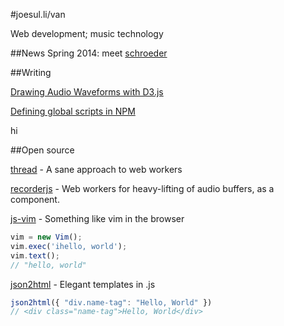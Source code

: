 #joesul.li/van
<link rel='stylesheet' href='/van/style.css'>

Web development; music technology


##News
Spring 2014: meet [schroeder](/van/schroeder)


##Writing

[Drawing Audio Waveforms with D3.js](/van/2014/03/drawing-waveforms/)

[Defining global scripts in NPM](/van/2013/08/npm-bin.html)

hi

##Open source

[thread](https://github.com/itsjoesullivan/thread) - A sane approach to web workers

[recorderjs](https://github.com/itsjoesullivan/recorderjs) - Web workers for heavy-lifting of audio buffers, as a component.

[js-vim](https://github.com/itsjoesullivan/js-vim) - Something like vim in the browser

```javascript
vim = new Vim();
vim.exec('ihello, world');
vim.text();
// "hello, world"
```

[json2html](https://github.com/addthis/json2html) - Elegant templates in .js

```javascript
json2html({ "div.name-tag": "Hello, World" })
// <div class="name-tag">Hello, World</div>
```
